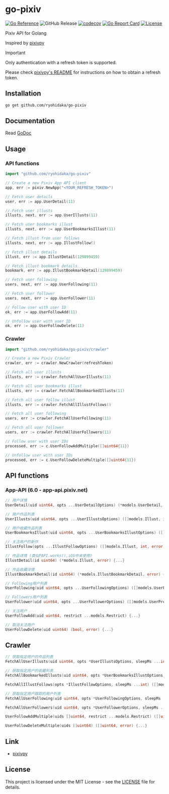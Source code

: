 # go-pixiv

[![Go Reference](https://pkg.go.dev/badge/github.com/ryohidaka/go-pixiv.svg)](https://pkg.go.dev/github.com/ryohidaka/go-pixiv)
![GitHub Release](https://img.shields.io/github/v/release/ryohidaka/go-pixiv)
[![codecov](https://codecov.io/gh/ryohidaka/go-pixiv/graph/badge.svg?token=Q7U8FMv9bn)](https://codecov.io/gh/ryohidaka/go-pixiv)
[![Go Report Card](https://goreportcard.com/badge/github.com/ryohidaka/go-pixiv)](https://goreportcard.com/report/github.com/ryohidaka/go-pixiv)
[![License](https://img.shields.io/badge/license-MIT-blue.svg)](https://opensource.org/licenses/MIT)

Pixiv API for Golang

Inspired by [pixivpy](https://github.com/upbit/pixivpy/tree/master)

> [!IMPORTANT]
> Only authentication with a refresh token is supported.
>
> Please check [pixivpy's README](https://github.com/upbit/pixivpy/tree/master) for instructions on how to obtain a refresh token.

## Installation

```bash
go get github.com/ryohidaka/go-pixiv
```

## Documentation

Read [GoDoc](https://pkg.go.dev/github.com/ryohidaka/go-pixiv)

## Usage

### API functions

```go
import "github.com/ryohidaka/go-pixiv"

// Create a new Pixiv App API client
app, err := pixiv.NewApp("<YOUR_REFRESH_TOKEN>")

// Fetch user details
user, err := app.UserDetail(11)

// Fetch user illusts
illusts, next, err := app.UserIllusts(11)

// Fetch user bookmarks illust
illusts, next, err := app.UserBookmarksIllust(11)

// Fetch illust from user follows
illusts, next, err := app.IllustFollow()

// Fetch illust details
illust, err := app.IllustDetail(129899459)

// Fetch illust bookmark details
bookmark, err := app.IllustBookmarkDetail(129899459)

// Fetch user following
users, next, err := app.UserFollowing(11)

// Fetch user follower
users, next, err := app.UserFollower(11)

// Follow user with user ID
ok, err := app.UserFollowAdd(11)

// Unfollow user with user ID
ok, err := app.UserFollowDelete(11)
```

### Crawler

```go
import "github.com/ryohidaka/go-pixiv/crawler"

// Create a new Pixiv Crawler
crawler, err := crawler.NewCrawler(refreshToken)

// Fetch all user illusts
illusts, err := crawler.FetchAllUserIllusts(11)

// Fetch all user bookmarks illust
illusts, err := crawler.FetchAllBookmarkedIllusts(11)

// Fetch all user follow illust
illusts, err := crawler.FetchAllIllustFollows()

// Fetch all user following
users, err := crawler.FetchAllUserFollowing(11)

// Fetch all user follower
users, err := crawler.FetchAllUserFollowers(11)

// Follow user with user IDs
processed, err := c.UserFollowAddMultiple([]uint64{11})

// Unfollow user with user IDs
processed, err := c.UserFollowDeleteMultiple([]uint64{11})
```

## API functions

### App-API (6.0 - app-api.pixiv.net)

```go
// 用户详情
UserDetail(uid uint64, opts ...UserDetailOptions) (*models.UserDetail, error) {...}

// 用户作品列表
UserIllusts(uid uint64, opts ...UserIllustsOptions) ([]models.Illust, int, error) {...}

// 用户收藏作品列表
UserBookmarksIllust(uid uint64, opts ...UserBookmarksIllustOptions) ([]models.Illust, int, error) {...}

// 关注用户的新作
IllustFollow(opts ...IllustFollowOptions) ([]models.Illust, int, error) {...}

// 作品详情 (类似PAPI.works(),iOS中未使用)
IllustDetail(id uint64) (*models.Illust, error) {...}

// 作品收藏详情
IllustBookmarkDetail(id uint64) (*models.IllustBookmarkDetail, error) {...}

// Following用户列表
UserFollowing(uid uint64, opts ...UserFollowingOptions) ([]models.UserPreview, int, error) {...}

// Followers用户列表
UserFollower(uid uint64, opts ...UserFollowerOptions) ([]models.UserPreview, int, error) {...}

// 关注用户
UserFollowAdd(uid uint64, restrict ...models.Restrict) {...}

// 取消关注用户
UserFollowDelete(uid uint64) (bool, error) {...}
```

## Crawler

```go
// 获取指定用户的作品列表
FetchAllUserIllusts(uid uint64, opts *UserIllustsOptions, sleepMs ...int) ([]models.Illust, error) {...}

// 获取指定用户的收藏列表
FetchAllBookmarkedIllusts(uid uint64, opts *UserBookmarksIllustOptions, sleepMs ...int) ([]models.Illust, error) {...}

FetchAllIllustFollows(opts *IllustFollowOptions, sleepMs ...int) ([]models.Illust, error) {...}

// 获取指定用户跟踪的用户列表
FetchAllUserFollowing(uid uint64, opts *UserFollowingOptions, sleepMs ...int) ([]models.UserPreview, error) {...}

FetchAllUserFollowers(uid uint64, opts *UserFollowerOptions, sleepMs ...int) ([]models.UserPreview, error) {...}

UserFollowAddMultiple(uids []uint64, restrict ...models.Restrict) ([]uint64, error) {...}

UserFollowDeleteMultiple(uids []uint64) ([]uint64, error) {...}
```

## Link

- [pixivpy](https://github.com/upbit/pixivpy/tree/master)

## License

This project is licensed under the MIT License - see the [LICENSE](LICENSE) file for details.
